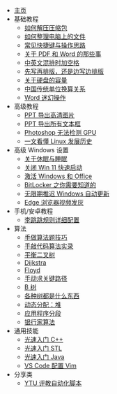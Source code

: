 * [主页](/)
* 基础教程
    * [如何解压压缩包](pages/basic/unzip.md)
    * [如何整理电脑上的文件](pages/basic/manage_files.md)
    * [常见快捷键与操作思路](pages/basic/shortcut.md)
    * [关于 PDF 和 Word 的那些事](pages/basic/pdf.md)
	* [中英文混排时加空格](pages/advance/spaces.md)
    * [先写再排版，还是边写边排版](pages/basic/typesetting.md)
    * [关于硬盘的容量](pages/basic/disk_capacity.md)
    * [中国传统单位换算关系](pages/basic/cn_unit.md)
    * [Word 迷幻操作](pages/basic/word_weird.md)
* 高级教程
	* [PPT 导出高清图片](pages/advance/ppt_image.md)
	* [PPT 导出所有文本框](pages/advance/ppt_text.md)
	* [Photoshop 无法检测 GPU](pages/advance/ps_gpu.md)
	* [一文看懂 Linux 发展历史](pages/advance/linux_history.md)
* 高级 Windows 设置
	* [关于休眠与睡眠](pages/advance/sleep.md)
	* [关闭 Win 11 快速启动](pages/advance/faststartup.md)
	* [激活 Windows 和 Office](pages/advance/activate.md)
	* [BitLocker 之你需要知道的](pages/advance/bitlocker.md)
	* [无限期推迟 Windows 自动更新](pages/advance/delay_update.md)
	* [Edge 浏览器视频发灰](pages/advance/edge_video_gray.md)
* 手机/安卓教程
	* [李跳跳规则详细配置](pages/phone/litiaotiao.md)
* 算法
    * [手做算法题技巧](pages/algo/cheat.md)
    * [手敲代码算法实录](pages/algo/algo_code.md)
    * [平衡二叉树](pages/algo/avl.md)
    * [Dijkstra](pages/algo/dijkstra.md)
    * [Floyd](pages/algo/floyd.md)
    * [手动求关键路径](pages/algo/aoe.md)
    * [B 树](pages/algo/btree.md)
    * [各种树都是什么东西](pages/algo/all_kinds_of_trees.md)
    * [动态分配：堆](pages/algo/heap.md)
    * [应用程序分段](pages/algo/segments.md)
    * [银行家算法](pages/algo/bank_algo.md)
* 通用技能
    * [光速入门 C++](pages/skill/cpp.md)
    * [光速入门 STL](pages/skill/stl.md)
    * [光速入门 Java](pages/skill/java.md)
    * [VS Code 配置 Vim](pages/skill/codevim.md)
* 分享类
    * [YTU 评教自动化脚本](pages/share/ytu_pingjiao.md)